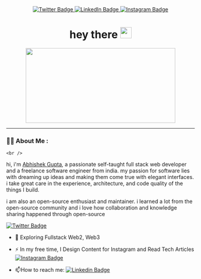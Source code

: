 <div id="header" align="center">
  <div id="badges">
    <a href="https://www.twitter.com/AGupta047" target="_blank">
      <img src="https://img.shields.io/badge/Twitter-red?style=for-the-badge&logo=twitter&logoColor=white" alt="Twitter Badge"/>
    </a>
    <a href="https://www.linkedin.com/in/abhishek-gupta-2588571b9/" target="_blank">
      <img src="https://img.shields.io/badge/LinkedIn-blue?style=for-the-badge&logo=linkedin&logoColor=white" alt="LinkedIn Badge"/>
    </a>
    <a href="https://www.instagram.com/learner392001" target="_blank">
      <img src="https://img.shields.io/badge/Instagram-purple?style=for-the-badge&logo=youtube&logoColor=white" alt="Instagram Badge"/>
    </a>
  <h1>
  hey there
  <img src="https://media.giphy.com/media/du3J3cXyzhj75IOgvA/giphy.gif" width="30px"/>
  </h1>
</div>

<div id="Bannergif" align="center">
  <img src="https://media.giphy.com/media/13HgwGsXF0aiGY/giphy.gif" width="400" height="200"/>
  
  ---
</div>

<div id= "Intro" align="left">
   
### :man_technologist: About Me :
    <br />

hi, i'm [Abhishek Gupta](https://abhishknads.me/), a passionate self-taught full stack web developer and a freelance software engineer from india. my passion for software lies with dreaming up ideas and making them come true with elegant interfaces. i take great care in the experience, architecture, and code quality of the things I build.

i am also an open-source enthusiast and maintainer. i learned a lot from the open-source community and i love how collaboration and knowledge sharing happened through open-source
 
   [![Twitter Badge](https://img.shields.io/badge/-Twitter-blue?style=flat&logo=Hashnode&logoColor=white)](https://twitter.com/AGupta047)

- 🌱 Exploring Fullstack Web2, Web3 

- ⚡ In my free time, I Design Content for Instagram and Read Tech Articles [![Instagram Badge](https://img.shields.io/badge/-Instagram-purple?style=flat&logo=Hashnode&logoColor=white)](https://instagram.com/learner392001)

- :mailbox:How to reach me: [![Linkedin Badge](https://img.shields.io/badge/-Linkedin-blue?style=flat&logo=Linkedin&logoColor=white)](your-linkedin-url)
</div>


